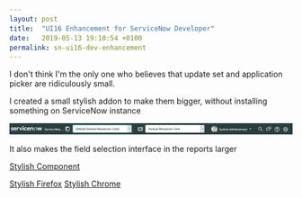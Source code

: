 ```yaml
---
layout: post
title:  "UI16 Enhancement for ServiceNow Developer"
date:   2019-05-13 19:10:54 +0100
permalink: sn-ui16-dev-enhancement
---
```


I don't think I'm the only one who believes that update set and application picker are ridiculously small.

I created a small stylish addon to make them bigger, without installing something on ServiceNow instance

![update set picker](/assets/update_set_picker.png)

It also makes the field selection interface in the reports larger



[Stylish Component][stylus-component]

[Stylish Firefox][stylus-firefox]
[Stylish Chrome][stylus-chrome]

[stylus-firefox]: https://addons.mozilla.org/en-US/firefox/addon/styl-us/
[stylus-chrome]: https://chrome.google.com/webstore/detail/stylus/clngdbkpkpeebahjckkjfobafhncgmne
[stylus-component]: https://userstyles.org/styles/171477/servicenow-better-ui16-for-dev 